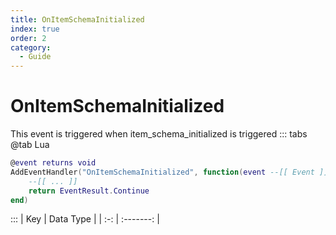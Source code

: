 ```yaml
---
title: OnItemSchemaInitialized
index: true
order: 2
category:
  - Guide
---
```


# OnItemSchemaInitialized
This event is triggered when item_schema_initialized is triggered
::: tabs
@tab Lua
```lua
@event returns void
AddEventHandler("OnItemSchemaInitialized", function(event --[[ Event ]])
    --[[ ... ]]
    return EventResult.Continue
end)
```

:::
| Key | Data Type |
| :-: | :-------: |